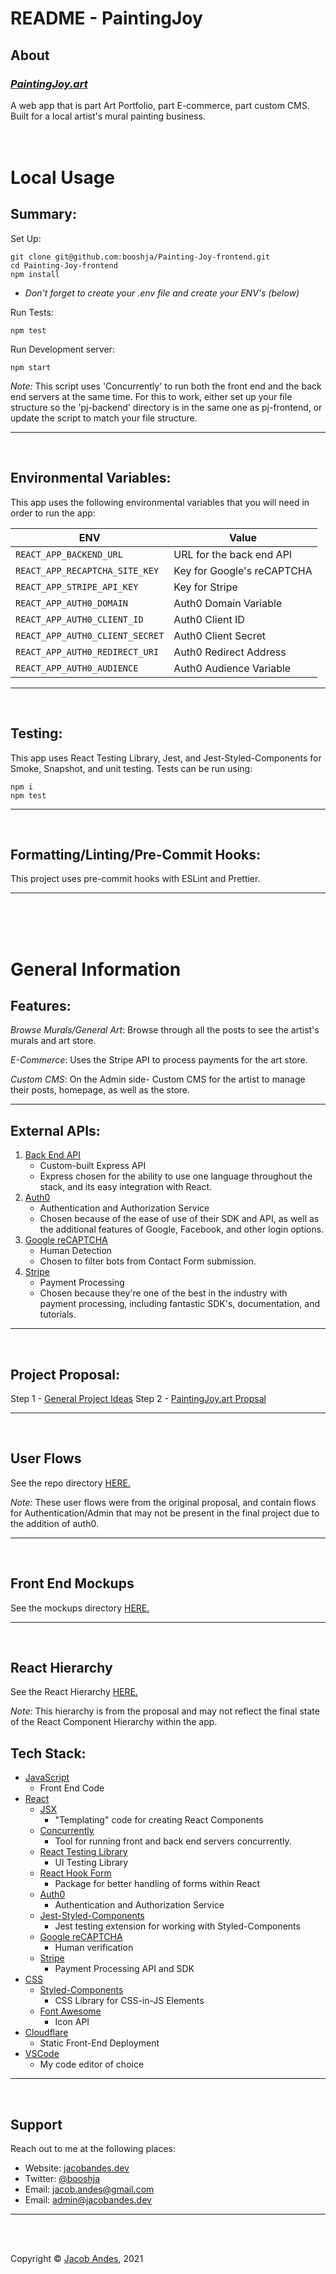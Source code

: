 # **README - PaintingJoy**

## **About**

### _[PaintingJoy.art](https://paintingjoy.art/)_

A web app that is part Art Portfolio, part E-commerce, part custom CMS. Built for a local artist's mural painting business.
<br>
<br>
<br>

# **Local Usage**

## **Summary**:

Set Up:

```
git clone git@github.com:booshja/Painting-Joy-frontend.git
cd Painting-Joy-frontend
npm install
```

-   _Don't forget to create your .env file and create your ENV's (below)_

Run Tests:

```
npm test
```

Run Development server:

```
npm start
```

_Note:_ This script uses 'Concurrently' to run both the front end and the back end servers at the same time. For this to work, either set up your file structure so the 'pj-backend' directory is in the same one as pj-frontend, or update the script to match your file structure.

<hr>
<br>

## **Environmental Variables**:

This app uses the following environmental variables that you will need in order to run the app:

| ENV                             | Value                      |
| ------------------------------- | -------------------------- |
| `REACT_APP_BACKEND_URL`         | URL for the back end API   |
| `REACT_APP_RECAPTCHA_SITE_KEY`  | Key for Google's reCAPTCHA |
| `REACT_APP_STRIPE_API_KEY`      | Key for Stripe             |
| `REACT_APP_AUTH0_DOMAIN`        | Auth0 Domain Variable      |
| `REACT_APP_AUTH0_CLIENT_ID`     | Auth0 Client ID            |
| `REACT_APP_AUTH0_CLIENT_SECRET` | Auth0 Client Secret        |
| `REACT_APP_AUTH0_REDIRECT_URI`  | Auth0 Redirect Address     |
| `REACT_APP_AUTH0_AUDIENCE`      | Auth0 Audience Variable    |

<hr>
<br>

## **Testing**:

This app uses React Testing Library, Jest, and Jest-Styled-Components for Smoke, Snapshot, and unit testing. Tests can be run using:

```
npm i
npm test
```

<hr>
<br>

## **Formatting/Linting/Pre-Commit Hooks**:

This project uses pre-commit hooks with ESLint and Prettier.

<hr>
<br>
<br>
<br>

# **General Information**

## **Features**:

_Browse Murals/General Art_: Browse through all the posts to see the artist's murals and art store.

_E-Commerce_: Uses the Stripe API to process payments for the art store.

_Custom CMS_: On the Admin side- Custom CMS for the artist to manage their posts, homepage, as well as the store.

<hr>

## **External APIs**:

1. [Back End API](https://github.com/booshja/Painting-Joy-backend)
    - Custom-built Express API
    - Express chosen for the ability to use one language throughout the stack, and its easy integration with React.
2. [Auth0](https://a0.to/)
    - Authentication and Authorization Service
    - Chosen because of the ease of use of their SDK and API, as well as the additional features of Google, Facebook, and other login options.
3. [Google reCAPTCHA](https://developers.google.com/recaptcha/)
    - Human Detection
    - Chosen to filter bots from Contact Form submission.
4. [Stripe](https://stripe.com/)
    - Payment Processing
    - Chosen because they're one of the best in the industry with payment processing, including fantastic SDK's, documentation, and tutorials.

<hr>
<br>

## **Project Proposal**:

Step 1 - [General Project Ideas](https://github.com/booshja/Painting-Joy-School-Docs/blob/main/Proposals/step1-ideas.md)
Step 2 - [PaintingJoy.art Propsal](https://github.com/booshja/Painting-Joy-School-Docs/blob/main/Proposals/step2-proposal.md)

<hr>
<br>

## **User Flows**

See the repo directory [HERE.](https://github.com/booshja/Painting-Joy-School-Docs/tree/main/User-Flows)

_Note:_ These user flows were from the original proposal, and contain flows for Authentication/Admin that may not be present in the final project due to the addition of auth0.

<hr>
<br>

## **Front End Mockups**

See the mockups directory [HERE.](https://github.com/booshja/Painting-Joy-School-Docs/tree/main/Mockups)

<hr>
<br>

## **React Hierarchy**

See the React Hierarchy [HERE.](https://github.com/booshja/Painting-Joy-School-Docs/blob/main/React-Hierarchy/Components-Routes.png)

_Note:_ This hierarchy is from the proposal and may not reflect the final state of the React Component Hierarchy within the app.

## **Tech Stack**:

-   [JavaScript](https://developer.mozilla.org/en-US/docs/javascript)
    -   Front End Code
-   [React](https://reactjs.org/)
    -   [JSX](https://reactjs.org/docs/introducing-jsx.html)
        -   "Templating" code for creating React Components
    -   [Concurrently](https://github.com/open-cli-tools/concurrently)
        -   Tool for running front and back end servers concurrently.
    -   [React Testing Library](https://testing-library.com/docs/react-testing-library/intro/)
        -   UI Testing Library
    -   [React Hook Form](https://react-hook-form.com/)
        -   Package for better handling of forms within React
    -   [Auth0](https://a0.to/)
        -   Authentication and Authorization Service
    -   [Jest-Styled-Components](https://github.com/styled-components/jest-styled-components)
        -   Jest testing extension for working with Styled-Components
    -   [Google reCAPTCHA](https://developers.google.com/recaptcha/)
        -   Human verification
    -   [Stripe](https://stripe.com/)
        -   Payment Processing API and SDK
-   [CSS](https://www.w3.org/)
    -   [Styled-Components](https://styled-components.com/)
        -   CSS Library for CSS-in-JS Elements
    -   [Font Awesome](https://fontawesome.com/)
        -   Icon API
-   [Cloudflare](https://www.cloudflare.com/cdn/)
    -   Static Front-End Deployment
-   [VSCode](https://code.visualstudio.com/)
    -   My code editor of choice

<hr>
<br>

## **Support**

Reach out to me at the following places:

-   Website: [jacobandes.dev](jacobandes.dev)
-   Twitter: [@booshja](https://twitter.com/booshja)
-   Email: [jacob.andes@gmail.com](mailto:jacob.andes@gmail.com)
-   Email: [admin@jacobandes.dev](mailto:admin@jacobandes.dev)

<hr>
<br>
<br>

Copyright &#169; [Jacob Andes](jacobandes.dev), 2021
